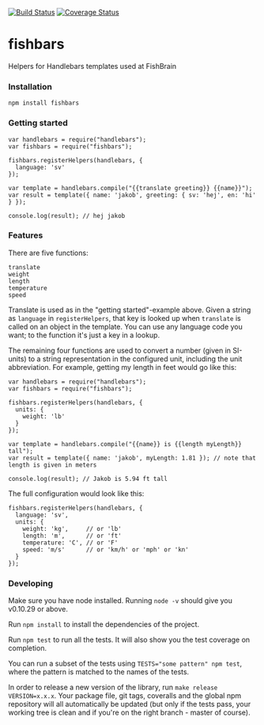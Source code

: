 [![Build Status](https://travis-ci.org/fishbrain/fishbars.svg?branch=master)](https://travis-ci.org/fishbrain/fishbars)
[![Coverage Status](https://coveralls.io/repos/fishbrain/fishbars/badge.png?branch=master)](https://coveralls.io/r/fishbrain/fishbars?branch=master)


# fishbars

Helpers for Handlebars templates used at FishBrain



### Installation

`npm install fishbars`



### Getting started

    var handlebars = require("handlebars");
    var fishbars = require("fishbars");

    fishbars.registerHelpers(handlebars, {
      language: 'sv'
    });

    var template = handlebars.compile("{{translate greeting}} {{name}}");
    var result = template({ name: 'jakob', greeting: { sv: 'hej', en: 'hi' } });

    console.log(result); // hej jakob



### Features

There are five functions:

    translate
    weight
    length
    temperature
    speed

Translate is used as in the "getting started"-example above. Given a string as `language` in `registerHelpers`, that key is looked up when `translate` is called on an object in the template. You can use any language code you want; to the function it's just a key in a lookup.

The remaining four functions are used to convert a number (given in SI-units) to a string representation in the configured unit, including the unit abbreviation. For example, getting my length in feet would go like this:

    var handlebars = require("handlebars");
    var fishbars = require("fishbars");

    fishbars.registerHelpers(handlebars, {
      units: {
        weight: 'lb'
      }
    });

    var template = handlebars.compile("{{name}} is {{length myLength}} tall");
    var result = template({ name: 'jakob', myLength: 1.81 }); // note that length is given in meters

    console.log(result); // Jakob is 5.94 ft tall

The full configuration would look like this:

    fishbars.registerHelpers(handlebars, {
      language: 'sv',
      units: {
        weight: 'kg',     // or 'lb'
        length: 'm',      // or 'ft'
        temperature: 'C', // or 'F'
        speed: 'm/s'      // or 'km/h' or 'mph' or 'kn'
      }
    });



### Developing

Make sure you have node installed. Running `node -v` should give you v0.10.29 or above.

Run `npm install` to install the dependencies of the project.

Run `npm test` to run all the tests. It will also show you the test coverage on completion.

You can run a subset of the tests using `TESTS="some pattern" npm test`, where the pattern is matched to the names of the tests.

In order to release a new version of the library, run `make release VERSION=x.x.x`. Your package file, git tags, coveralls and the global npm repository will all automatically be updated (but only if the tests pass, your working tree is clean and if you're on the right branch - master of course).
